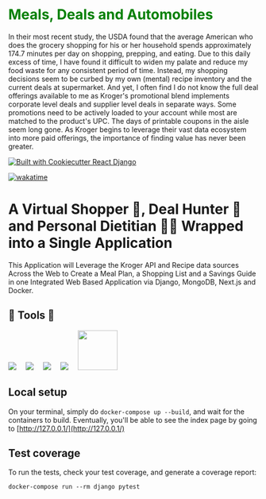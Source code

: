 <h1 style='color: green'>
    <b>Meals, Deals and Automobiles</b>
</h1>
<p>
    In their most recent study, the USDA found that the average American who does the grocery shopping for his or her household spends approximately 174.7 minutes per day on shopping, prepping, and eating. Due to this daily excess of time, I have found it difficult to widen my palate and reduce my food waste for any consistent period of time. Instead, my shopping decisions seem to be curbed by my own (mental) recipe inventory and the current deals at supermarket. And yet, I often find I do not know the full deal offerings available to me as Kroger's promotional blend implements corporate level deals and supplier level deals in separate ways. Some promotions need to be actively loaded to your account while most are matched to the product's UPC. The days of printable coupons in the aisle seem long gone. As Kroger begins to leverage their vast data ecosystem into more paid offerings, the importance of finding value has never been greater.
</p>

[![Built with Cookiecutter React Django](https://img.shields.io/badge/built%20with-Cookiecutter%20React%20Django-blue)](https://img.shields.io/badge/built%20with-Cookiecutter%20React%20Django-blue)

[![wakatime](https://wakatime.com/badge/github/kyle-rgb/Grocery-Clerk.svg)](https://wakatime.com/badge/github/kyle-rgb/Grocery-Clerk)

# A Virtual Shopper 🛒, Deal Hunter 💸 and Personal Dietitian 👨‍🔬 Wrapped into a Single Application
This Application will Leverage the Kroger API and Recipe data sources Across the Web to Create a Meal Plan, a Shopping List and a Savings Guide in one Integrated Web Based Application via Django, MongoDB, Next.js and Docker.

## 🧰 Tools 🧰
<div>
    <img src="https://img.icons8.com/fluency/96/000000/docker.png" style='margin-right: 15px'/>
    <img src="https://img.icons8.com/color/96/000000/django.png"  style='margin-right: 15px'/>
    <img src="https://upload.wikimedia.org/wikipedia/commons/8/8e/Nextjs-logo.svg"  style='margin-right: 15px'/>
    <img src="https://img.icons8.com/color/96/000000/mongodb.png"  style='margin-right: 15px'/>
    <img src="./frontend/public/images/icons8-python.gif" style="width:80px;height:80px;">
</div>

## Local setup
On your terminal, simply do `docker-compose up --build`, and wait for the containers to build. Eventually, you'll be able to see the index page by going to [http://127.0.0.1/](http://127.0.0.1/)

## Test coverage
To run the tests, check your test coverage, and generate a coverage report:

```
docker-compose run --rm django pytest
```

